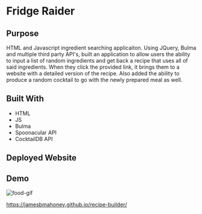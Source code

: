 # Fridge Raider

## Purpose 
HTML and Javascript ingredient searching applicaiton.  Using JQuery, Bulma and multiple third party API's, built an application to allow users the ability to input a list of random ingredients and get back a recipe that uses all of said ingredients.  When they click the provided link, it brings them to a website with a detailed version of the recipe.  Also added the ability to produce a random cocktail to go with the newly prepared meal as well.

## Built With 
* HTML
* JS
* Bulma 
* Spoonacular API
* CocktailDB API

## Deployed Website

## Demo

![food-gif](https://github.com/Jamesbmahoney/recipe-builder/blob/main/assets/images/food-gif.gif)

https://jamesbmahoney.github.io/recipe-builder/